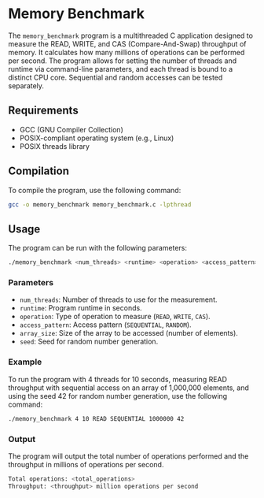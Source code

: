 # Memory Benchmark

The `memory_benchmark` program is a multithreaded C application designed to measure the READ, WRITE, and CAS (Compare-And-Swap) throughput of memory. It calculates how many millions of operations can be performed per second. The program allows for setting the number of threads and runtime via command-line parameters, and each thread is bound to a distinct CPU core. Sequential and random accesses can be tested separately.

## Requirements

- GCC (GNU Compiler Collection)
- POSIX-compliant operating system (e.g., Linux)
- POSIX threads library

## Compilation

To compile the program, use the following command:

```sh
gcc -o memory_benchmark memory_benchmark.c -lpthread
```

## Usage

The program can be run with the following parameters:

```sh
./memory_benchmark <num_threads> <runtime> <operation> <access_pattern> <array_size> <seed>
```

### Parameters

- `num_threads`: Number of threads to use for the measurement.
- `runtime`: Program runtime in seconds.
- `operation`: Type of operation to measure (`READ`, `WRITE`, `CAS`).
- `access_pattern`: Access pattern (`SEQUENTIAL`, `RANDOM`).
- `array_size`: Size of the array to be accessed (number of elements).
- `seed`: Seed for random number generation.

### Example

To run the program with 4 threads for 10 seconds, measuring READ throughput with sequential access on an array of 1,000,000 elements, and using the seed 42 for random number generation, use the following command:

```sh
./memory_benchmark 4 10 READ SEQUENTIAL 1000000 42
```

### Output

The program will output the total number of operations performed and the throughput in millions of operations per second.

```sh
Total operations: <total_operations>
Throughput: <throughput> million operations per second
```

